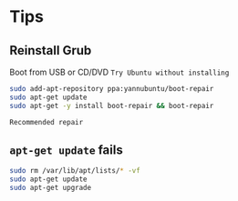 # Tips

## Reinstall Grub

Boot from USB or CD/DVD
`Try Ubuntu without installing`
```sh
sudo add-apt-repository ppa:yannubuntu/boot-repair
sudo apt-get update
sudo apt-get -y install boot-repair && boot-repair
```

`Recommended repair`


## `apt-get update` fails

```sh
sudo rm /var/lib/apt/lists/* -vf
sudo apt-get update
sudo apt-get upgrade
```
